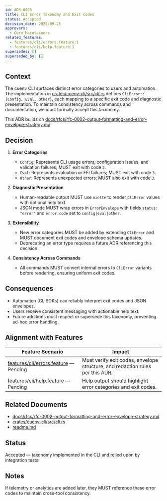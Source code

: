 ```yaml
---
id: ADR-0005
title: CLI Error Taxonomy and Exit Codes
status: Accepted
decision_date: 2025-09-25
approvers:
  - Core Maintainers
related_features:
  - features/cli/errors.feature:1
  - features/cli/help.feature:1
supersedes: []
superseded_by: []
---
```


## Context

The cuenv CLI surfaces distinct error categories to users and automation. The implementation in [crates/cuenv-cli/src/cli.rs](crates/cuenv-cli/src/cli.rs:14) defines `CliError::{Config, Eval, Other}`, each mapping to a specific exit code and diagnostic presentation. To maintain consistency across commands and documentation, we must formally accept this taxonomy.

This ADR builds on [docs/rfcs/rfc-0002-output-formatting-and-error-envelope-strategy.md](docs/rfcs/rfc-0002-output-formatting-and-error-envelope-strategy.md:1).

## Decision

1. **Error Categories**
   - `Config`: Represents CLI usage errors, configuration issues, and validation failures; MUST exit with code `2`.
   - `Eval`: Represents evaluation or FFI failures; MUST exit with code `3`.
   - `Other`: Represents unexpected errors; MUST also exit with code `3`.

2. **Diagnostic Presentation**
   - Human-readable output MUST use `miette` to render `CliError` values with optional help text.
   - JSON mode MUST wrap errors in `ErrorEnvelope` with fields `status: "error"` and `error.code` set to `config|eval|other`.

3. **Extensibility**
   - New error categories MUST be added by extending `CliError` and MUST document exit codes and envelope schema updates.
   - Deprecating an error type requires a future ADR referencing this decision.

4. **Consistency Across Commands**
   - All commands MUST convert internal errors to `CliError` variants before rendering, ensuring uniform exit codes.

## Consequences

- Automation (CI, SDKs) can reliably interpret exit codes and JSON envelopes.
- Users receive consistent messaging with actionable help text.
- Future additions must respect or supersede this taxonomy, preventing ad-hoc error handling.

## Alignment with Features

| Feature Scenario | Impact |
| --- | --- |
| [features/cli/errors.feature](features/cli/errors.feature:1) — Pending | Must verify exit codes, envelope structure, and redaction rules per this ADR. |
| [features/cli/help.feature](features/cli/help.feature:1) — Pending | Help output should highlight error categories and exit codes. |

## Related Documents

- [docs/rfcs/rfc-0002-output-formatting-and-error-envelope-strategy.md](docs/rfcs/rfc-0002-output-formatting-and-error-envelope-strategy.md:1)
- [crates/cuenv-cli/src/cli.rs](crates/cuenv-cli/src/cli.rs:14)
- [readme.md](readme.md:770)

## Status

Accepted — taxonomy implemented in the CLI and relied upon by integration tests.

## Notes

If telemetry or analytics are added later, they MUST reference these error codes to maintain cross-tool consistency.